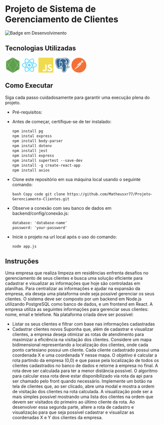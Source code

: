 # Projeto de Sistema de Gerenciamento de Clientes
![Badge em Desenvolvimento](http://img.shields.io/static/v1?label=STATUS&message=CONCLUIDO&color=dark&style=for-the-badge)

## Tecnologias Utilizadas
<img align="center" alt="Matheusxr77-NodeJs" height="50" width="50" src="https://raw.githubusercontent.com/devicons/devicon/master/icons/nodejs/nodejs-plain.svg">
<img align="center" alt="Matheusxr77-React" height="50" width="50" src="https://raw.githubusercontent.com/devicons/devicon/master/icons/react/react-original.svg">
<img align="center" alt="Matheusxr77-JavaScript" height="50" width="50" src="https://raw.githubusercontent.com/devicons/devicon/master/icons/javascript/javascript-plain.svg">
<img align="center" alt="Matheusxr77-Postgresql" height="50" width="50" src="https://raw.githubusercontent.com/devicons/devicon/master/icons/postgresql/postgresql-plain.svg">
<img align="center" alt="Matheusxr77-Postman" height="50" width="50" src="https://raw.githubusercontent.com/devicons/devicon/master/icons/postman/postman-plain.svg">

## Como Executar
Siga cada passo cuidadosamente para garantir uma execução plena do projeto.

+ Pré-requisitos:
- Antes de começar, certifique-se de ter instalado:
    ```
    npm install pg
    npm instal express
    npm install body-parser
    npm install dotenv
    npm install jest
    npm install express
    npm install supertest --save-dev
    npm install -g create-react-app
    npm install axios
    ```

- Clone este repositório em sua máquina local usando o seguinte comando:
    ```
    bash Copy code git clone https://github.com/Matheusxr77/Projeto-Gerenciamento-Clientes.git
    ```

- Observe a conexão com seu banco de dados em backend/config/conexão.js:
    ```
    database: 'database-name'
    password: 'your-password'
    ```

- Inicie o projeto na url local após o uso do comando:
    ```
    node app.js
    ```

## Instruções
Uma empresa que realiza limpeza em residências enfrenta desafios no gerenciamento de seus clientes e busca uma solução eficiente para cadastrar e visualizar as informações que hoje são controladas em planilhas. Para centralizar as informações e ajudar na expansão da empresa, ela deseja uma plataforma onde seja possível gerenciar os seus clientes. O sistema deve ser composto por um backend em Node.js utilizando PostgreSQL como banco de dados, e um frontend em React.
A empresa utiliza as seguintes informações para gerenciar seus clientes: nome, email e telefone.
Na plataforma criada deve ser possível:
+ Listar os seus clientes e filtrar com base nas informações cadastradas
+ Cadastrar clientes novos
Suponha que, além de cadastrar e visualizar clientes, a empresa deseja otimizar as rotas de atendimento para maximizar a eficiência na visitação dos clientes. Considere um mapa bidimensional representando a localização dos clientes, onde cada ponto cartesiano possui um cliente. Cada cliente cadastrado possui uma coordenada X e uma coordenada Y nesse mapa.
O objetivo é calcular a rota partindo da empresa (0,0) e que passe pela localização de todos os clientes cadastrados no banco de dados e retorne à empresa no final. A rota deve ser calculada para ter a menor distância possível.
O algoritmo para calcular essa rota deve estar disponibilizado via rota da api para ser chamado pelo front quando necessário.
Implemente um botão na tela de clientes que, ao ser clicado, abre uma modal e mostra a ordem de visitação dos clientes na rota calculada. A visualização pode ser a mais simples possível mostrando uma lista dos clientes na ordem que devem ser visitados do primeiro ao último cliente da rota.
Ao desenvolver essa segunda parte, altere a rota de cadastro e visualização para que seja possível cadastrar e visualizar as coordenadas X e Y dos clientes da empresa.